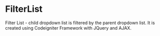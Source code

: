 FilterList
==========

Filter List - child dropdown list is filtered by the parent dropdown list. It is created using Codeigniter Framework with JQuery and AJAX.
